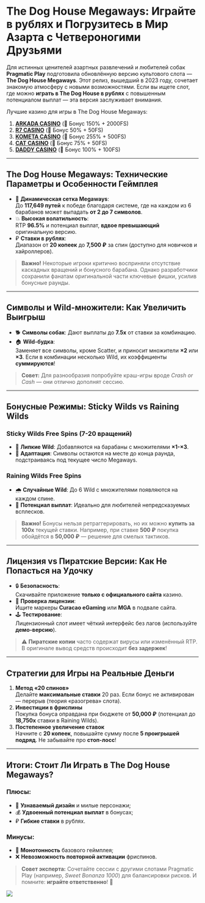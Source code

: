# The Dog House Megaways: Играйте в рублях и Погрузитесь в Мир Азарта с Четвероногими Друзьями

Для истинных ценителей азартных развлечений и любителей собак **Pragmatic Play** подготовила обновлённую версию культового слота — **The Dog House Megaways**. Этот релиз, вышедший в 2023 году, сочетает знакомую атмосферу с новыми возможностями. Если вы ищете слот, где можно **играть в The Dog House в рублях** с повышенным потенциалом выплат — эта версия заслуживает внимания.

Лучшие казино для игры в The Dog House Megaways:

1. **[ARKADA CASINO](https://clck.ru/3Hr27o "ARKADA CASINO")** (🎁 Бонус 150% + 2000FS)
2. **[R7 CASINO](https://clck.ru/3HsT58 "R7 CASINO")** (🎁 Бонус 50% + 50FS)
3. **[KOMETA CASINO](https://clck.ru/3JHf2X "KOMETA CASINO")** (🎁 Бонус 255% + 500FS)
4. **[CAT CASINO](https://clck.ru/3HsTGi "CAT CASINO")** (🎁 Бонус 75% + 50FS)
5. **[DADDY CASINO](https://clck.ru/3HsTSj "DADDY CASINO")** (🎁 Бонус 100% + 100FS)
---

## The Dog House Megaways: Технические Параметры и Особенности Геймплея
- 🎰 **Динамическая сетка Megaways**:  
  До **117,649 путей** к победе благодаря системе, где на каждом из 6 барабанов может выпадать **от 2 до 7 символов**.
- 💥 **Высокая волатильность**:  
  RTP **96.5%** и потенциал выплат, **вдвое превышающий** оригинальную версию.
- ₽ **Ставки в рублях**:  
  Диапазон от **20 копеек** до **7,500 ₽** за спин (доступно для новичков и хайроллеров).

> **Важно!** Некоторые игроки критично восприняли отсутствие каскадных вращений и бонусного барабана. Однако разработчики сохранили фанатам оригинальной части ключевые фишки, усилив бонусные раунды.

---

## Символы и Wild-множители: Как Увеличить Выигрыш
- 🐕 **Символы собак**: Дают выплаты до **7.5x** от ставки за комбинацию.
- 🏠 **Wild-будка**:  
  Заменяет все символы, кроме Scatter, и приносит множители **×2** или **×3**. Если в комбинации несколько Wild, их коэффициенты **суммируются**!

> **Совет:** Для разнообразия попробуйте краш-игры вроде *Crash or Cash* — они отлично дополнят сессию.

---

## Бонусные Режимы: Sticky Wilds vs Raining Wilds
### Sticky Wilds Free Spins (7-20 вращений)
- 🧲 **Липкие Wild**: Добавляются на барабаны с множителями **×1-×3**.
- 🔄 **Адаптация**: Символы остаются на месте до конца раунда, подстраиваясь под текущее число Megaways.

### Raining Wilds Free Spins
- 🌧️ **Случайные Wild**: До 6 Wild с множителями появляются на каждом спине.
- 💸 **Потенциал выплат**: Идеально для любителей непредсказуемых всплесков.

> **Важно!** Бонусы нельзя ретраггерировать, но их можно **купить за 100x** текущей ставки. Например, при ставке **500 ₽** покупка обойдётся в **50,000 ₽** — решение для смелых тактиков.

---

## Лицензия vs Пиратские Версии: Как Не Попасться на Удочку
- 🔒 **Безопасность**:  
  Скачивайте приложение **только с официального сайта** казино.
- 📜 **Проверка лицензии**:  
  Ищите маркеры **Curacao eGaming** или **MGA** в подвале сайта.
- 🕹️ **Тестирование**:  
  Лицензионный слот имеет чёткий интерфейс без лагов (используйте **демо-версию**).

> ⚠️ **Пиратские копии** часто содержат вирусы или изменённый RTP. В оригинале вывод средств происходит **без задержек**!

---

## Стратегии для Игры на Реальные Деньги
1. **Метод «20 спинов»**  
   Делайте **максимальные ставки** 20 раз. Если бонус не активирован — перерыв (теория «разогрева» слота).
2. **Инвестиции в фриспины**  
   Покупка бонуса оправдана при бюджете от **50,000 ₽** (потенциал до **18,750x** ставки в Raining Wilds).
3. **Постепенное увеличение ставок**  
   Начните с **20 копеек**, повышайте сумму после **5 проигрышей подряд**. Не забывайте про **стоп-лосс**!

---

## Итоги: Стоит Ли Играть в The Dog House Megaways?
### Плюсы:
- 🎨 **Узнаваемый дизайн** и милые персонажи;
- 💰 **Удвоенный потенциал выплат** в бонусах;
- ₽ **Гибкие ставки** в рублях.

### Минусы:
- 🔄 **Монотонность** базового геймплея;
- ❌ **Невозможность повторной активации** фриспинов.

> **Совет эксперта:** Сочетайте сессии с другими слотами Pragmatic Play (например, *Sweet Bonanza 1000*) для балансировки рисков. И помните: **играйте ответственно**! 🐾

[![](https://i.ibb.co/TBp9FcZQ/Dog-House-1000x800.jpg)](https://clck.ru/3Hr27o)
